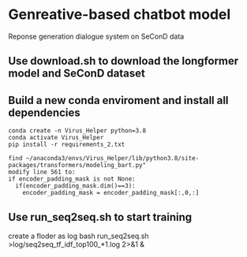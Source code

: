 # Genreative-based chatbot model
Reponse generation dialogue system on SeConD data

## Use download.sh to download the longformer model and SeConD dataset

## Build a new conda enviroment and install all dependencies
```
conda create -n Virus_Helper python=3.8
conda activate Virus_Helper
pip install -r requirements_2.txt

find ~/anaconda3/envs/Virus_Helper/lib/python3.8/site-packages/transformers/modeling_bart.py"
modify line 561 to:
if encoder_padding_mask is not None:
  if(encoder_padding_mask.dim()==3):
    encoder_padding_mask = encoder_padding_mask[:,0,:]

```

## Use run_seq2seq.sh to start training
create a floder as log
bash run_seq2seq.sh >log/seq2seq_tf_idf_top100_*1.log 2>&1 &

